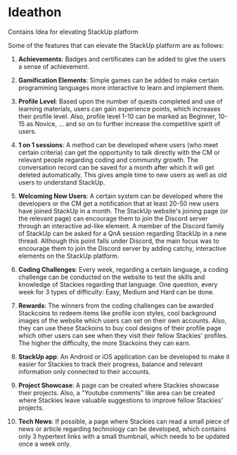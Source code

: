 # Ideathon
Contains Idea for elevating StackUp platform

Some of the features that can elevate the StackUp platform are as follows:

1. **Achievements**: Badges and certificates can be added to give the users a sense of achievement.
   
2. **Gamification Elements**: Simple games can be added to make certain programming languages more interactive to learn and implement them.

3. **Profile Level**: Based upon the number of quests completed and use of learning materials, users can gain experience points, which increases their profile level. Also, profile level 1-10 can be marked as Beginner, 10-15 as Novice, ... and so on to further increase the competitive spirit of users.

4. **1 on 1 sessions**: A method can be developed where users (who meet certain criteria) can get the opportunity to talk directly with the CM or relevant people regarding coding and community growth. The conversation record can be saved for a month after which it will get deleted automatically. This gives ample time to new users as well as old users to understand StackUp.

5. **Welcoming New Users**: A certain system can be developed where the developers or the CM get a notification that at least 20-50 new users have joined StackUp in a month. The StackUp website's joining page (or the relevant page) can  encourage them to join the Discord server through an interactive ad-like element. A member of the Discord family of StackUp can be asked for a QnA session regarding StackUp in a new thread. Although this point falls under Discord, the main focus was to encourage them to join the Discord server by adding catchy, interactive elements on the StackUp platform.

6. **Coding Challenges**: Every week, regarding a certain language, a coding challenge can be conducted on the website to test the skills and knowledge of Stackies regarding that language. One question, every week for 3 types of difficulty: Easy, Medium and Hard can be done.

7. **Rewards**: The winners from the coding challenges can be awarded Stackcoins to redeem items like profile icon styles, cool background images of the website which users can set on their own accounts. Also, they can use these Stackoins to buy cool designs of their profile page which other users can see when they visit their fellow Stackies' profiles. The higher the difficulty, the more Stackoins they can earn.

8. **StackUp app**: An Android or iOS application can be developed to make it easier for Stackies to track their progress, balance and relevant information only connected to their accounts.

9. **Project Showcase**: A page can be created where Stackies showcase their projects. Also, a "Youtube comments" like area can be created where Stackies leave valuable suggestions to improve fellow Stackies' projects.

10. **Tech News**: If possible, a page where Stackies can read a small piece of news or article regarding technology can be developed, which contains only 3 hypertext links with a small thumbnail, which needs to be updated once a week only.

